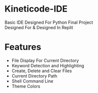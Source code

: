 # Kineticode-IDE
Basic IDE Designed For Python Final Project<br>
Designed For & Designed In Replit

# Features
<ul>
  <li>File Display For Current Directory</li>
  <li>Keyword Detection and Highlighting</li>
  <li>Create, Delete and Clear Files</li>
  <li>Current Directory Path</li>
  <li>Shell Command Line</li>
  <li>Theme Colors</li>
</ul>
